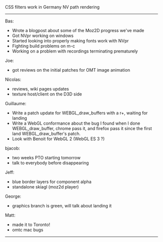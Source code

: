 CSS filters work in Germany
NV path rendering
________________
 Bas:
* Wrote a blogpost about some of the Moz2D progress we've made
* Got NVpr working on windows
* Started looking into properly making fonts work with NVpr
* Fighting build problems on m-c
* Working on a problem with recordings terminating prematurely

Joe:
* got reviews on the initial patches for OMT image animation

Nicolas:
* reviews, wiki pages updates
* texture host/client on the D3D side

Guillaume:
* Write a patch update for WEBGL_draw_buffers with a r+, waiting for landing
* Write a  WebGL conformance about the bug I found when I done WEBGL_draw_buffer, chrome pass it, and firefox pass it since the first land WEBGL_draw_buffer's patch.
* Look with Benoit for WebGL 2 (WebGL ES 3 ?)

bjacob:
* two weeks PTO starting tomorrow
* talk to everybody before disappearing

Jeff:
* blue border layers for component alpha
* standalone skiagl (moz2d player)

George:
* graphics branch is green, will talk about landing it

Matt:
* made it to Toronto!
* omtc mac bugs

________________


